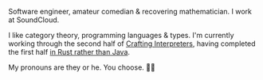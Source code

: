Software engineer, amateur comedian & recovering mathematician. I work at SoundCloud.

I like category theory, programming languages & types. I'm currently working through the second half of [Crafting Interpreters](http://craftinginterpreters.com/), having completed the first half [in Rust rather than Java](https://github.com/matthew-healy/crafting-interpreters-rust).

My pronouns are they or he. You choose. 💁‍♀️
